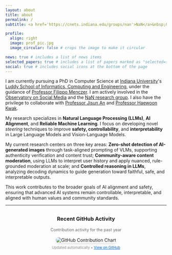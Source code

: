 ```yaml
---
layout: about
title: about
permalink: /
subtitle: <a href='https://cnets.indiana.edu/groups/nan'>NaN</a>&nbsp;&nbsp;<a href='https://osome.iu.edu/'>OSoMe</a>&nbsp;&nbsp;<a href='https://cnets.indiana.edu/'>CNetS</a>&nbsp;&nbsp;<a href='https://luddy.indiana.edu/index.html'>Luddy</a>&nbsp;&nbsp;<a href='https://www.iu.edu/'>IU</a>

profile:
  align: right
  image: prof_pic.jpg
  image_circular: false # crops the image to make it circular

news: true # includes a list of news items
selected_papers: true # includes a list of papers marked as "selected={true}"
social: true # includes social icons at the bottom of the page
---
```


I am currently pursuing a PhD in Computer Science at [Indiana University](https://www.iu.edu/)'s [Luddy School of Informatics, Computing and Engineering](https://luddy.indiana.edu/index.html), under the guidance of [Professor Filippo Menczer](https://cnets.indiana.edu/fil). I am actively involved in the [Observatory on Social Media](https://osome.iu.edu/) and the [NaN research group](https://cnets.indiana.edu/groups/nan). I also have the privilege to collaborate with [Professor Jisun An](https://jisun.me/) and [Professor Haewoon Kwak](https://haewoon.io/).

My research specializes in **Natural Language Processing (LLMs)**, **AI Alignment**, and **Reliable Machine Learning**. I focus on developing novel *steering* techniques to improve **safety, controllability**, and **interpretability** in Large Language Models and Vision-Language Models.

My current research centers on three key areas: **Zero-shot detection of AI-generated images** through task-aligned prompting of VLMs, supporting authenticity verification and content trust; **Community-aware content moderation**, using LLMs to interpret user history and apply nuanced, rule-grounded moderation at scale; and **Controlled reasoning in LLMs**, analyzing decoding dynamics to guide generation toward faithful, safe, and interpretable outputs.

This work contributes to the broader goals of AI alignment and safety, ensuring that advanced AI systems remain controllable, interpretable, and aligned with human values and community standards.

---

<div class="github-activity" style="text-align: center; margin: 2rem 0;">
  <h3>Recent GitHub Activity</h3>
  <p style="color: #666; font-size: 0.9em; margin-bottom: 1rem;">Contribution activity for the past year</p>
  <img src="https://ghchart.rshah.org/zoher15" alt="GitHub Contribution Chart" style="max-width: 100%; height: auto; border-radius: 8px; box-shadow: 0 4px 8px rgba(0,0,0,0.1);">
  <p style="color: #888; font-size: 0.8em; margin-top: 0.5rem;">Updated automatically • <a href="https://github.com/zoher15" target="_blank" style="color: #0366d6;">View on GitHub</a></p>
</div>


